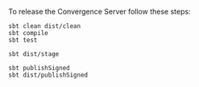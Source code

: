 To release the Convergence Server follow these steps:

```shell script
sbt clean dist/clean
sbt compile
sbt test

sbt dist/stage

sbt publishSigned
sbt dist/publishSigned
```
